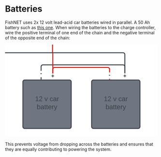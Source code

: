 # Batteries
FishNET uses 2x 12 volt lead-acid car batteries wired in parallel.  A 50 Ah battery such as [this one](https://www.homedepot.com/p/MIGHTY-MAX-BATTERY-12-Volt-50-Ah-Rechargeable-Sealed-Lead-Acid-SLA-Battery-ML50-12411/308914341).  When wiring the batteries to the charge controller, wire the positive terminal of one end of the chain and the negative terminal of the opposite end of the chain:

![battery wiring configuration](Media/battery_wiring.png)

This prevents voltage from dropping across the batteries and ensures that they are equally contributing to powering the system.